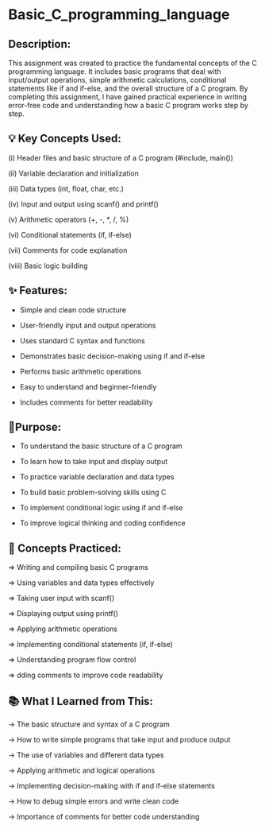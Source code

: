 
# Basic_C_programming_language



## Description:

This assignment was created to practice the fundamental concepts of the C programming language. It includes basic programs that deal with input/output operations, simple arithmetic calculations, conditional statements like if and if-else, and the overall structure of a C program. By completing this assignment, I have gained practical experience in writing error-free code and understanding how a basic C program works step by step.
## 💡 Key Concepts Used:

(i) Header files and basic structure of a C program (#include, main())

(ii) Variable declaration and initialization

(iii) Data types (int, float, char, etc.)

(iv) Input and output using scanf() and printf()

(v) Arithmetic operators (+, -, *, /, %)

(vi) Conditional statements (if, if-else)

(vii) Comments for code explanation

(viii) Basic logic building
## ✨ Features:

* Simple and clean code structure

* User-friendly input and output operations

* Uses standard C syntax and functions

* Demonstrates basic decision-making using if and if-else

* Performs basic arithmetic operations

* Easy to understand and beginner-friendly

* Includes comments for better readability
## 🔔Purpose:

* To understand the basic structure of a C program

* To learn how to take input and display output

* To practice variable declaration and data types

* To build basic problem-solving skills using C

* To implement conditional logic using if and if-else

* To improve logical thinking and coding confidence
## 🧠 Concepts Practiced:

=> Writing and compiling basic C programs

=> Using variables and data types effectively

=> Taking user input with scanf()

=> Displaying output using printf()

=> Applying arithmetic operations

=> Implementing conditional statements (if, if-else)

=> Understanding program flow control

=> dding comments to improve code readability
## 📚 What I Learned from This:

-> The basic structure and syntax of a C program

-> How to write simple programs that take input and produce output

-> The use of variables and different data types

-> Applying arithmetic and logical operations

-> Implementing decision-making with if and if-else statements

-> How to debug simple errors and write clean code

-> Importance of comments for better code understanding

